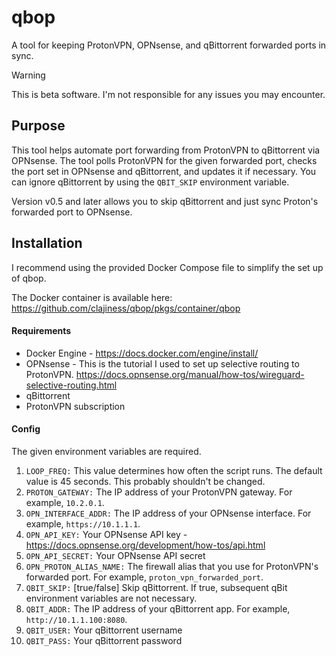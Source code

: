 # qbop
A tool for keeping ProtonVPN, OPNsense, and qBittorrent forwarded ports in sync.

> [!WARNING]
> This is beta software. I'm not responsible for any issues you may encounter.

## Purpose
This tool helps automate port forwarding from ProtonVPN to qBittorrent via OPNsense. The tool polls ProtonVPN for the given forwarded port, checks the port set in OPNsense and qBittorrent, and updates it if necessary. You can ignore qBittorrent by using the `QBIT_SKIP` environment variable.

Version v0.5 and later allows you to skip qBittorrent and just sync Proton's forwarded port to OPNsense.

## Installation
I recommend using the provided Docker Compose file to simplify the set up of qbop.

The Docker container is available here: https://github.com/clajiness/qbop/pkgs/container/qbop

#### Requirements
* Docker Engine - https://docs.docker.com/engine/install/
* OPNsense - This is the tutorial I used to set up selective routing to ProtonVPN. https://docs.opnsense.org/manual/how-tos/wireguard-selective-routing.html
* qBittorrent
* ProtonVPN subscription

#### Config
The given environment variables are required.

1. `LOOP_FREQ:` This value determines how often the script runs. The default value is 45 seconds. This probably shouldn't be changed.
2. `PROTON_GATEWAY:` The IP address of your ProtonVPN gateway. For example, `10.2.0.1`.
3. `OPN_INTERFACE_ADDR:` The IP address of your OPNsense interface. For example, `https://10.1.1.1`.
4. `OPN_API_KEY:` Your OPNsense API key - https://docs.opnsense.org/development/how-tos/api.html
5. `OPN_API_SECRET:` Your OPNsense API secret
6. `OPN_PROTON_ALIAS_NAME:` The firewall alias that you use for ProtonVPN's forwarded port. For example, `proton_vpn_forwarded_port`.
7. `QBIT_SKIP:` [true/false] Skip qBittorrent. If true, subsequent qBit environment variables are not necessary.
8. `QBIT_ADDR:` The IP address of your qBittorrent app. For example, `http://10.1.1.100:8080`.
9. `QBIT_USER:` Your qBittorrent username
10. `QBIT_PASS:` Your qBittorrent password
